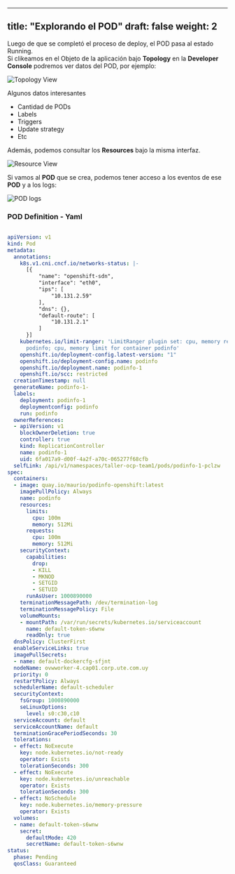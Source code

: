 
---
title: "Explorando el POD"
draft: false
weight: 2
---
Luego de que se completó el proceso de deploy, el POD pasa al estado Running.  
Si clikeamos en el Objeto de la aplicación bajo **Topology** en la **Developer Console** podremos ver datos del POD, por ejemplo:


![Topology View](/images/topology-view.png)  

Algunos datos interesantes  

* Cantidad de PODs
* Labels
* Triggers
* Update strategy
* Etc



Además, podemos consultar los **Resources** bajo la misma interfaz.

![Resource View](/images/resources-view.png)  

Si vamos al **POD** que se crea, podemos tener acceso a los eventos de ese **POD** y a los logs:

![POD logs](/images/logs.png)

### POD Definition - Yaml

```yaml

apiVersion: v1
kind: Pod
metadata:
  annotations:
    k8s.v1.cni.cncf.io/networks-status: |-
      [{
          "name": "openshift-sdn",
          "interface": "eth0",
          "ips": [
              "10.131.2.59"
          ],
          "dns": {},
          "default-route": [
              "10.131.2.1"
          ]
      }]
    kubernetes.io/limit-ranger: 'LimitRanger plugin set: cpu, memory request for container
      podinfo; cpu, memory limit for container podinfo'
    openshift.io/deployment-config.latest-version: "1"
    openshift.io/deployment-config.name: podinfo
    openshift.io/deployment.name: podinfo-1
    openshift.io/scc: restricted
  creationTimestamp: null
  generateName: podinfo-1-
  labels:
    deployment: podinfo-1
    deploymentconfig: podinfo
    run: podinfo
  ownerReferences:
  - apiVersion: v1
    blockOwnerDeletion: true
    controller: true
    kind: ReplicationController
    name: podinfo-1
    uid: 6fa017a9-d00f-4a2f-a70c-065277f68cfb
  selfLink: /api/v1/namespaces/taller-ocp-team1/pods/podinfo-1-pclzw
spec:
  containers:
  - image: quay.io/maurio/podinfo-openshift:latest
    imagePullPolicy: Always
    name: podinfo
    resources:
      limits:
        cpu: 100m
        memory: 512Mi
      requests:
        cpu: 100m
        memory: 512Mi
    securityContext:
      capabilities:
        drop:
        - KILL
        - MKNOD
        - SETGID
        - SETUID
      runAsUser: 1000890000
    terminationMessagePath: /dev/termination-log
    terminationMessagePolicy: File
    volumeMounts:
    - mountPath: /var/run/secrets/kubernetes.io/serviceaccount
      name: default-token-s6wnw
      readOnly: true
  dnsPolicy: ClusterFirst
  enableServiceLinks: true
  imagePullSecrets:
  - name: default-dockercfg-sfjnt
  nodeName: ovwworker-4.cap01.corp.ute.com.uy
  priority: 0
  restartPolicy: Always
  schedulerName: default-scheduler
  securityContext:
    fsGroup: 1000890000
    seLinuxOptions:
      level: s0:c30,c10
  serviceAccount: default
  serviceAccountName: default
  terminationGracePeriodSeconds: 30
  tolerations:
  - effect: NoExecute
    key: node.kubernetes.io/not-ready
    operator: Exists
    tolerationSeconds: 300
  - effect: NoExecute
    key: node.kubernetes.io/unreachable
    operator: Exists
    tolerationSeconds: 300
  - effect: NoSchedule
    key: node.kubernetes.io/memory-pressure
    operator: Exists
  volumes:
  - name: default-token-s6wnw
    secret:
      defaultMode: 420
      secretName: default-token-s6wnw
status:
  phase: Pending
  qosClass: Guaranteed
  ```
